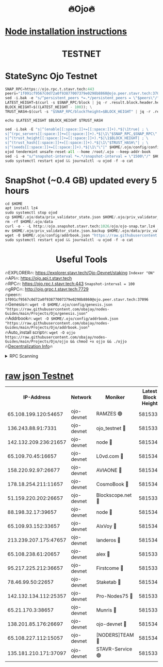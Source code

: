 <h1 align="center"> 🔥Ojo🔥</h1>

[Node installation instructions](https://github.com/obajay/nodes-Guides/tree/main/Projects/Ojo)
=

<h1 align="center"> TESTNET</h1>

# StateSync Ojo Testnet
```python
SNAP_RPC=https://ojo.rpc.t.stavr.tech:443
peers="1f091cf9567c0d72a0f93877007379e0298b8860@ojo.peer.stavr.tech:37096"
sed -i.bak -e "s/^persistent_peers *=.*/persistent_peers = \"$peers\"/" $HOME/.ojo/config/config.toml
LATEST_HEIGHT=$(curl -s $SNAP_RPC/block | jq -r .result.block.header.height); \
BLOCK_HEIGHT=$((LATEST_HEIGHT - 100)); \
TRUST_HASH=$(curl -s "$SNAP_RPC/block?height=$BLOCK_HEIGHT" | jq -r .result.block_id.hash)

echo $LATEST_HEIGHT $BLOCK_HEIGHT $TRUST_HASH

sed -i.bak -E "s|^(enable[[:space:]]+=[[:space:]]+).*$|\1true| ; \
s|^(rpc_servers[[:space:]]+=[[:space:]]+).*$|\1\"$SNAP_RPC,$SNAP_RPC\"| ; \
s|^(trust_height[[:space:]]+=[[:space:]]+).*$|\1$BLOCK_HEIGHT| ; \
s|^(trust_hash[[:space:]]+=[[:space:]]+).*$|\1\"$TRUST_HASH\"| ; \
s|^(seeds[[:space:]]+=[[:space:]]+).*$|\1\"\"|" $HOME/.ojo/config/config.toml
ojod tendermint unsafe-reset-all --home /root/.ojo --keep-addr-book
sed -i -e "s/^snapshot-interval *=.*/snapshot-interval = \"1500\"/" $HOME/.ojo/config/app.toml
sudo systemctl restart ojod && journalctl -u ojod -f -o cat
```
# SnapShot (~0.4 GB) updated every 5 hours
```python
cd $HOME
apt install lz4
sudo systemctl stop ojod
cp $HOME/.ojo/data/priv_validator_state.json $HOME/.ojo/priv_validator_state.json.backup
rm -rf $HOME/.ojo/data
curl -o - -L http://ojo.snapshot.stavr.tech:1026/ojo/ojo-snap.tar.lz4 | lz4 -c -d - | tar -x -C $HOME/.ojo --strip-components 2
mv $HOME/.ojo/priv_validator_state.json.backup $HOME/.ojo/data/priv_validator_state.json
wget -O $HOME/.ojo/config/addrbook.json "https://raw.githubusercontent.com/obajay/nodes-Guides/main/Projects/Ojo/addrbook.json"
sudo systemctl restart ojod && journalctl -u ojod -f -o cat
```
 <h1 align="center"> Useful Tools</h1>

🔥EXPLORER🔥:        https://explorer.stavr.tech/Ojo-Devnet/staking        `Indexer "ON"` \
🔥API🔥:                     https://ojo.api.t.stavr.tech \
🔥RPC🔥:                    https://ojo.rpc.t.stavr.tech:443              `Snapshot-interval = 100` \
🔥gRPC🔥:                  http://ojo.grpc.t.stavr.tech:7729 \
🔥peer🔥:                   `1f091cf9567c0d72a0f93877007379e0298b8860@ojo.peer.stavr.tech:37096` \
🔥Genesis🔥:    ```wget -O $HOME/.ojo/config/genesis.json "https://raw.githubusercontent.com/obajay/nodes-Guides/main/Projects/Ojo/genesis.json"``` \
🔥Addrbook🔥:    ```wget -O $HOME/.ojo/config/addrbook.json "https://raw.githubusercontent.com/obajay/nodes-Guides/main/Projects/Ojo/addrbook.json"``` \
🔥Auto_install script🔥: ```wget -O ojjo https://raw.githubusercontent.com/obajay/nodes-Guides/main/Projects/Ojo/ojjo && chmod +x ojjo && ./ojjo``` \
🔥[Decentralization Info](https://github.com/obajay/StateSync-snapshots/tree/main/Projects/Ojo/Decentralization)🔥



<details>
<summary>RPC Scanning</summary>

<h2 align="center"> We scan nodes in real time every 4 hours. And we provide the final result of RPC endpoints.
We cannot influence the operation of these nodes in any way. </h2>


```python
If Voting Power is higher than 0 --> then the Node is a validator of the network and may be subject to attack and be a potential threat to the chain.
```
```python
We marked such validators with a red symbol
```

</details>

[raw json Testnet](https://rpc-check.ojot.stavr.tech/ojot/rpc-ojot-result.json)
=


<table><tr><th>IP-Address</th><th>Network</th><th>Moniker</th><th>Latest Block Height</th><th>Earliest Block Height</th><th>Catching Up</th><th>Tx Index</th><th>Voting Power</th><th>Scan Time</th></tr><tr><td>65.108.199.120:54657</td><td>ojo-devnet</td><td>RAMZES 🟢</td><td>5815338</td><td>306156</td><td>False</td><td>on</td><td>0</td><td>2024-03-10T11:12:40.267239275UTC</td></tr><tr><td>136.243.88.91:7331</td><td>ojo-devnet</td><td>ojo_testnet 🔴</td><td>5815339</td><td>308845</td><td>False</td><td>on</td><td>1000</td><td>2024-03-10T11:12:47.770899216UTC</td></tr><tr><td>142.132.209.236:21657</td><td>ojo-devnet</td><td>node 🔴</td><td>5815341</td><td>350001</td><td>False</td><td>on</td><td>1999</td><td>2024-03-10T11:12:59.122894518UTC</td></tr><tr><td>65.109.70.45:16657</td><td>ojo-devnet</td><td>L0vd.com 🔴</td><td>5815342</td><td>695918</td><td>False</td><td>off</td><td>998</td><td>2024-03-10T11:13:06.671190270UTC</td></tr><tr><td>158.220.92.97:26677</td><td>ojo-devnet</td><td>AVIAONE 🔴</td><td>5815340</td><td>2754001</td><td>False</td><td>on</td><td>19926</td><td>2024-03-10T11:12:56.270663384UTC</td></tr><tr><td>178.18.254.211:11657</td><td>ojo-devnet</td><td>CosmoBook 🔴</td><td>5815341</td><td>4392001</td><td>False</td><td>off</td><td>1047</td><td>2024-03-10T11:13:01.460243854UTC</td></tr><tr><td>51.159.220.202:26657</td><td>ojo-devnet</td><td>Blockscope.net 🔴</td><td>5815337</td><td>4425001</td><td>False</td><td>on</td><td>2053</td><td>2024-03-10T11:12:39.677505955UTC</td></tr><tr><td>88.198.32.17:39657</td><td>ojo-devnet</td><td>node 🔴</td><td>5815341</td><td>4710001</td><td>False</td><td>on</td><td>105084</td><td>2024-03-10T11:13:01.707800454UTC</td></tr><tr><td>65.109.93.152:33657</td><td>ojo-devnet</td><td>AlxVoy 🔴</td><td>5815341</td><td>4943001</td><td>False</td><td>on</td><td>4491415</td><td>2024-03-10T11:12:58.884412227UTC</td></tr><tr><td>213.239.207.175:47657</td><td>ojo-devnet</td><td>landeros 🔴</td><td>5815340</td><td>4967924</td><td>False</td><td>off</td><td>11083</td><td>2024-03-10T11:12:56.499062815UTC</td></tr><tr><td>65.108.238.61:20657</td><td>ojo-devnet</td><td>alex 🔴</td><td>5815337</td><td>5131001</td><td>False</td><td>on</td><td>11359</td><td>2024-03-10T11:12:39.969914917UTC</td></tr><tr><td>95.217.225.212:36657</td><td>ojo-devnet</td><td>Firstcome 🔴</td><td>5815338</td><td>5251946</td><td>False</td><td>on</td><td>13566</td><td>2024-03-10T11:12:45.501701216UTC</td></tr><tr><td>78.46.99.50:22657</td><td>ojo-devnet</td><td>Staketab 🔴</td><td>5815342</td><td>5668501</td><td>False</td><td>on</td><td>1276</td><td>2024-03-10T11:13:06.907320096UTC</td></tr><tr><td>142.132.134.112:25357</td><td>ojo-devnet</td><td>Pro-Nodes75 🔴</td><td>5815338</td><td>5715338</td><td>False</td><td>on</td><td>24651</td><td>2024-03-10T11:12:42.820666018UTC</td></tr><tr><td>65.21.170.3:38657</td><td>ojo-devnet</td><td>Munris 🔴</td><td>5815338</td><td>5715338</td><td>False</td><td>off</td><td>20123</td><td>2024-03-10T11:12:45.176454969UTC</td></tr><tr><td>138.201.85.176:26697</td><td>ojo-devnet</td><td>ojo-devnet 🔴</td><td>5815342</td><td>5715342</td><td>False</td><td>on</td><td>1000024000</td><td>2024-03-10T11:13:06.357433251UTC</td></tr><tr><td>65.108.227.112:15057</td><td>ojo-devnet</td><td>[NODERS]TEAM 🔴</td><td>5815342</td><td>5758001</td><td>False</td><td>off</td><td>9999</td><td>2024-03-10T11:13:06.091165065UTC</td></tr><tr><td>135.181.210.171:37097</td><td>ojo-devnet</td><td>STAVR-Service 🟢</td><td>5815337</td><td>5812001</td><td>False</td><td>on</td><td>0</td><td>2024-03-10T11:12:40.574736233UTC</td></tr></table>

